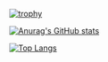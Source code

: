 [![trophy](https://github-profile-trophy.vercel.app/?username=gecko655)](https://github.com/ryo-ma/github-profile-trophy)

[![Anurag's GitHub stats](https://github-readme-stats.vercel.app/api?username=gecko655&hide_title=true&show_icons=true&count_private=true)](https://github.com/anuraghazra/github-readme-stats)

[![Top Langs](https://github-readme-stats.vercel.app/api/top-langs/?username=gecko655&layout=compact&langs_count=10)](https://github.com/anuraghazra/github-readme-stats)
